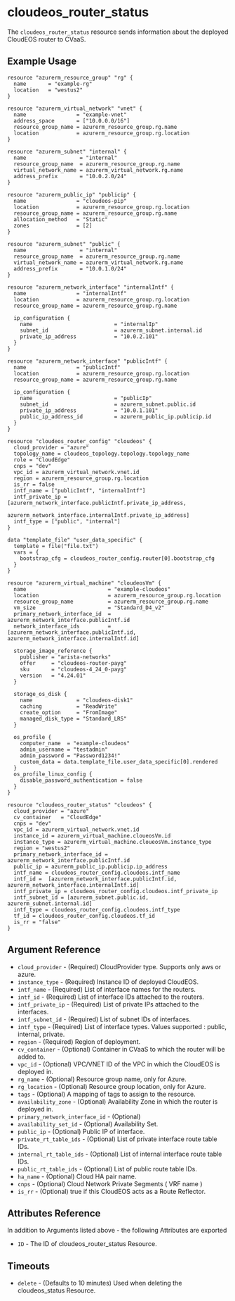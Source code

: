 # cloudeos_router_status

The `cloudeos_router_status` resource sends information about the deployed CloudEOS router to CVaaS.

## Example Usage

```hcl
resource "azurerm_resource_group" "rg" {
  name       = "example-rg"
  location   = "westus2"
}

resource "azurerm_virtual_network" "vnet" {
  name                = "example-vnet"
  address_space       = ["10.0.0.0/16"]
  resource_group_name = azurerm_resource_group.rg.name
  location            = azurerm_resource_group.rg.location
}

resource "azurerm_subnet" "internal" {
  name                 = "internal"
  resource_group_name  = azurerm_resource_group.rg.name
  virtual_network_name = azurerm_virtual_network.rg.name
  address_prefix       = "10.0.2.0/24"
}

resource "azurerm_public_ip" "publicip" {
  name                = "cloudeos-pip"
  location            = azurerm_resource_group.rg.location
  resource_group_name = azurerm_resource_group.rg.name
  allocation_method   = "Static"
  zones               = [2]
}

resource "azurerm_subnet" "public" {
  name                 = "internal"
  resource_group_name  = azurerm_resource_group.rg.name
  virtual_network_name = azurerm_virtual_network.rg.name
  address_prefix       = "10.0.1.0/24"
}

resource "azurerm_network_interface" "internalIntf" {
  name                = "internalIntf"
  location            = azurerm_resource_group.rg.location
  resource_group_name = azurerm_resource_group.rg.name

  ip_configuration {
    name                          = "internalIp"
    subnet_id                     = azurerm_subnet.internal.id
    private_ip_address            = "10.0.2.101"
  }
}

resource "azurerm_network_interface" "publicIntf" {
  name                = "publicIntf"
  location            = azurerm_resource_group.rg.location
  resource_group_name = azurerm_resource_group.rg.name

  ip_configuration {
    name                          = "publicIp"
    subnet_id                     = azurerm_subnet.public.id
    private_ip_address            = "10.0.1.101"
    public_ip_address_id          = azurerm_public_ip.publicip.id
  }
}

resource "cloudeos_router_config" "cloudeos" {
  cloud_provider = "azure"
  topology_name = cloudeos_topology.topology.topology_name
  role = "CloudEdge"
  cnps = "dev"
  vpc_id = azurerm_virtual_network.vnet.id
  region = azurerm_resource_group.rg.location
  is_rr = false
  intf_name = ["publicIntf", "internalIntf"]
  intf_private_ip = [azurerm_network_interface.publicIntf.private_ip_address,
                     azurerm_network_interface.internalIntf.private_ip_address]
  intf_type = ["public", "internal"]
}

data "template_file" "user_data_specific" {
  template = file("file.txt")
  vars = {
    bootstrap_cfg = cloudeos_router_config.router[0].bootstrap_cfg
  }
}

resource "azurerm_virtual_machine" "cloudeosVm" {
  name                          = "example-cloudeos"
  location                      = azurerm_resource_group.rg.location
  resource_group_name           = azurerm_resource_group.rg.name
  vm_size                       = "Standard_D4_v2"
  primary_network_interface_id  = azurerm_network_interface.publicIntf.id
  network_interface_ids         = [azurerm_network_interface.publicIntf.id, azurerm_network_interface.internalIntf.id]

  storage_image_reference {
    publisher = "arista-networks"
    offer     = "cloudeos-router-payg"
    sku       = "cloudeos-4_24_0-payg"
    version   = "4.24.01"
  }

  storage_os_disk {
    name              = "cloudeos-disk1"
    caching           = "ReadWrite"
    create_option     = "FromImage"
    managed_disk_type = "Standard_LRS"
  }

  os_profile {
    computer_name  = "example-cloudeos"
    admin_username = "testadmin"
    admin_password = "Password1234!"
    custom_data = data.template_file.user_data_specific[0].rendered
  }
  os_profile_linux_config {
    disable_password_authentication = false
  }
}

resource "cloudeos_router_status" "cloudeos" {
  cloud_provider = "azure"
  cv_container   = "CloudEdge"
  cnps = "dev"
  vpc_id = azurerm_virtual_network.vnet.id
  instance_id = azurerm_virtual_machine.cloueosVm.id
  instance_type = azurerm_virtual_machine.cloueosVm.instance_type
  region = "westus2"
  primary_network_interface_id = azurerm_network_interface.publicIntf.id
  public_ip = azurerm_public_ip.publicip.ip_address
  intf_name = cloudeos_router_config.cloudeos.intf_name
  intf_id =  [azurerm_network_interface.publicIntf.id, azurerm_network_interface.internalIntf.id]
  intf_private_ip = cloudeos_router_config.cloudeos.intf_private_ip
  intf_subnet_id = [azurerm_subnet.public.id, azurerm_subnet.internal.id]
  intf_type = cloudeos_router_config.cloudeos.intf_type
  tf_id = cloudeos_router_config.cloudeos.tf_id
  is_rr = "false"
}
```

## Argument Reference

* `cloud_provider` - (Required) CloudProvider type. Supports only aws or azure.
* `instance_type` - (Required) Instance ID of deployed CloudEOS.
* `intf_name` - (Required) List of interface names for the routers.
* `intf_id` - (Required) List of interface IDs attached to the routers.
* `intf_private_ip` - (Required) List of private IPs attached to the interfaces.
* `intf_subnet_id` - (Required) List of subnet IDs of interfaces.
* `intf_type` - (Required) List of interface types. Values supported : public, internal, private.
* `region` - (Required) Region of deployment.
* `cv_container` - (Optional) Container in CVaaS to which the router will be added to.
* `vpc_id` - (Optional) VPC/VNET ID of the VPC in which the CloudEOS is deployed in.
* `rg_name` - (Optional) Resource group name, only for Azure.
* `rg_location` - (Optional) Resource group location, only for Azure.
* `tags` - (Optional) A mapping of tags to assign to the resource.
* `availability_zone` - (Optional) Availability Zone in which the router is deployed in.
* `primary_network_interface_id` - (Optional)
* `availability_set_id` - (Optional) Availability Set.
* `public_ip` - (Optional) Public IP of interface.
* `private_rt_table_ids` - (Optional) List of private interface route table IDs.
* `internal_rt_table_ids` - (Optional) List of internal interface route table IDs.
* `public_rt_table_ids` - (Optional) List of public route table IDs.
* `ha_name` - (Optional) Cloud HA pair name.
* `cnps` - (Optional) Cloud Network Private Segments ( VRF name )
* `is_rr` - (Optional) true if this CloudEOS acts as a Route Reflector.

## Attributes Reference

In addition to Arguments listed above - the following Attributes are exported

* `ID` - The ID of cloudeos_router_status Resource.

## Timeouts

* `delete` - (Defaults to 10 minutes) Used when deleting the cloudeos_status Resource.